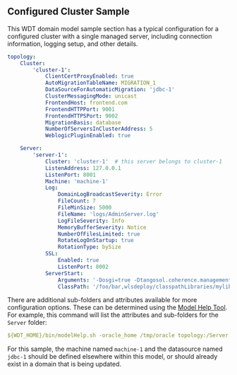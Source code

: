 ## Configured Cluster Sample

This WDT domain model sample section has a typical configuration for a configured cluster with a single managed server, including connection information, logging setup, and other details. 

```yaml
topology:
    Cluster:
        'cluster-1':
            ClientCertProxyEnabled: true
            AutoMigrationTableName: MIGRATION_1
            DataSourceForAutomaticMigration: 'jdbc-1'
            ClusterMessagingMode: unicast
            FrontendHost: frontend.com
            FrontendHTTPPort: 9001
            FrontendHTTPSPort: 9002
            MigrationBasis: database
            NumberOfServersInClusterAddress: 5
            WeblogicPluginEnabled: true

    Server:
        'server-1':
            Cluster: 'cluster-1'  # this server belongs to cluster-1
            ListenAddress: 127.0.0.1
            ListenPort: 8001
            Machine: 'machine-1'
            Log:
                DomainLogBroadcastSeverity: Error
                FileCount: 7
                FileMinSize: 5000
                FileName: 'logs/AdminServer.log'
                LogFileSeverity: Info
                MemoryBufferSeverity: Notice
                NumberOfFilesLimited: true
                RotateLogOnStartup: true
                RotationType: bySize
            SSL:
                Enabled: true
                ListenPort: 8002
            ServerStart:
                Arguments: '-Dosgi=true -Dtangosol.coherence.management=all'
                ClassPath: '/foo/bar,wlsdeploy/classpathLibraries/mylib.jar'
```
There are additional sub-folders and attributes available for more configuration options. These can be determined using the [Model Help Tool](../model_help.md). For example, this command will list the attributes and sub-folders for the `Server` folder:
```yaml
${WDT_HOME}/bin/modelHelp.sh -oracle_home /tmp/oracle topology:/Server
```

For this sample, the machine named `machine-1` and the datasource named `jdbc-1` should be defined elsewhere within this model, or should already exist in a domain that is being updated.
